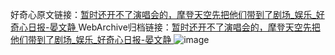 好奇心原文链接：[暂时还开不了演唱会的，摩登天空先把他们带到了剧场_娱乐_好奇心日报-晏文静 ](https://www.qdaily.com/articles/11872.html)
WebArchive归档链接：[暂时还开不了演唱会的，摩登天空先把他们带到了剧场_娱乐_好奇心日报-晏文静 ](http://web.archive.org/web/20170715230220/http://www.qdaily.com/articles/11872.html)
![image](http://ww3.sinaimg.cn/large/007d5XDply1g3wbb4jeoij30u02fee66)